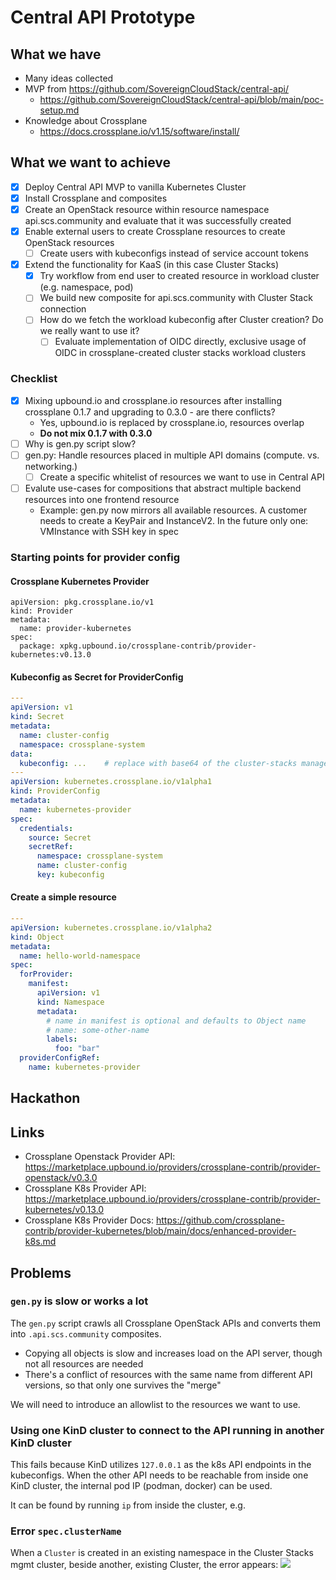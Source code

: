 # Central API Prototype

## What we have

* Many ideas collected
* MVP from https://github.com/SovereignCloudStack/central-api/
    * https://github.com/SovereignCloudStack/central-api/blob/main/poc-setup.md
* Knowledge about Crossplane
    * https://docs.crossplane.io/v1.15/software/install/


## What we want to achieve

- [x] Deploy Central API MVP to vanilla Kubernetes Cluster
- [x] Install Crossplane and composites
- [x] Create an OpenStack resource within resource namespace api.scs.community and evaluate that it was successfully created
- [x] Enable external users to create Crossplane resources to create OpenStack resources
    - [ ] Create users with kubeconfigs instead of service account tokens
- [x] Extend the functionality for KaaS (in this case Cluster Stacks)
    - [x] Try workflow from end user to created resource in workload cluster (e.g. namespace, pod)
    - [ ] We build new composite for api.scs.community with Cluster Stack connection
    - [ ] How do we fetch the workload kubeconfig after Cluster creation? Do we really want to use it? 
        - [ ] Evaluate implementation of OIDC directly, exclusive usage of OIDC in crossplane-created cluster stacks workload clusters 

### Checklist 

- [x] Mixing upbound.io and crossplane.io resources after installing crossplane 0.1.7 and upgrading to 0.3.0 - are there conflicts?
    * Yes, upbound.io is replaced by crossplane.io, resources overlap
    * **Do not mix 0.1.7 with 0.3.0**
- [ ] Why is gen.py script slow?
- [ ] gen.py: Handle resources placed in multiple API domains (compute. vs. networking.)
    - [ ] Create a specific whitelist of resources we want to use in Central API
- [ ] Evalute use-cases for compositions that abstract multiple backend resources into one frontend resource
    * Example: gen.py now mirrors all available resources. A customer needs to create a KeyPair and InstanceV2. In the future only one: VMInstance with SSH key in spec


### Starting points for provider config

#### Crossplane Kubernetes Provider

```
apiVersion: pkg.crossplane.io/v1
kind: Provider
metadata:
  name: provider-kubernetes
spec:
  package: xpkg.upbound.io/crossplane-contrib/provider-kubernetes:v0.13.0
```

#### Kubeconfig as Secret for ProviderConfig

```yaml
---
apiVersion: v1
kind: Secret
metadata:
  name: cluster-config
  namespace: crossplane-system
data:
  kubeconfig: ...    # replace with base64 of the cluster-stacks management cluster
---
apiVersion: kubernetes.crossplane.io/v1alpha1
kind: ProviderConfig
metadata:
  name: kubernetes-provider
spec:
  credentials:
    source: Secret
    secretRef:
      namespace: crossplane-system
      name: cluster-config
      key: kubeconfig
```

#### Create a simple resource

```yaml
---
apiVersion: kubernetes.crossplane.io/v1alpha2
kind: Object
metadata:
  name: hello-world-namespace
spec:
  forProvider:
    manifest:
      apiVersion: v1
      kind: Namespace
      metadata:
        # name in manifest is optional and defaults to Object name
        # name: some-other-name
        labels:
          foo: "bar"
  providerConfigRef:
    name: kubernetes-provider
```

## Hackathon


## Links

- Crossplane Openstack Provider API: https://marketplace.upbound.io/providers/crossplane-contrib/provider-openstack/v0.3.0
- Crossplane K8s Provider API: https://marketplace.upbound.io/providers/crossplane-contrib/provider-kubernetes/v0.13.0
- Crossplane K8s Provider Docs: https://github.com/crossplane-contrib/provider-kubernetes/blob/main/docs/enhanced-provider-k8s.md


## Problems

### `gen.py` is slow or works a lot

The `gen.py` script crawls all Crossplane OpenStack APIs and converts them into `.api.scs.community` composites. 

* Copying all objects is slow and increases load on the API server, though not all resources are needed
* There's a conflict of resources with the same name from different API versions, so that only one survives the "merge"

We will need to introduce an allowlist to the resources we want to use.

### Using one KinD cluster to connect to the API running in another KinD cluster

This fails because KinD utilizes `127.0.0.1` as the k8s API endpoints in the kubeconfigs. When the other API needs to be reachable from inside one KinD cluster, the internal pod IP (podman, docker) can be used. 

It can be found by running `ip` from inside the cluster, e.g. 

### Error `spec.clusterName`

When a `Cluster` is created in an existing namespace in the Cluster Stacks mgmt cluster, beside another, existing Cluster, the error appears:
![](https://input.scs.community/uploads/96e2c289-a216-4463-9e1c-a18f9c3c9021.png)

